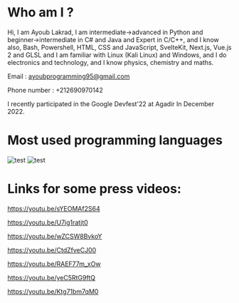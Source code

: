 # Who am I ?

Hi, I am Ayoub Lakrad, I am intermediate->advanced in Python and beginner->intermediate in C# and Java and Expert in C/C++, and I know also, Bash, Powershell, HTML, CSS and JavaScript, SvelteKit, Next.js, Vue.js 2 and GLSL and I am familiar with Linux (Kali Linux) and Windows, and I do electronics and technology, and I know physics, chemistry and maths.

Email : ayoubprogramming95@gmail.com

Phone number : +212690970142

I recently participated in the Google Devfest'22 at Agadir In December 2022.

# Most used programming languages
![test](https://github-readme-stats.vercel.app/api?username=AyoubCoding21&show_icons=true&theme=transparent&rank_icon=percentile)
![test](https://github-readme-stats.vercel.app/api/top-langs/?username=AyoubCoding21&layout=donut&theme=transparent)

# Links for some press videos: 

https://youtu.be/sYEOMAf2S64 

https://youtu.be/U7ig1ratjt0 

https://youtu.be/wZCSW8BvkoY 

https://youtu.be/CtdZfveCJ00 

https://youtu.be/RAEF77m_xOw 

https://youtu.be/yeC5RtG9ftQ 

https://youtu.be/Ktg71bm7qM0
